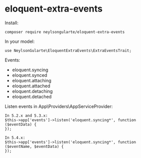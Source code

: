 # eloquent-extra-events

Install:

`composer require neylsongularte/eloquent-extra-events`


In your model:

`use NeylsonGularte\EloquentExtraEvents\ExtraEventsTrait;`

Events:
  * eloquent.syncing
  * eloquent.synced
  * eloquent.attaching
  * eloquent.attached
  * eloquent.detaching
  * eloquent.detached
  
Listen events in App\Providers\AppServiceProvider:

```
In 5.2.x and 5.3.x:
$this->app['events']->listen('eloquent.syncing*', function ($eventData) {        
});

In 5.4.x:
$this->app['events']->listen('eloquent.syncing*', function ($eventName, $eventData) {        
});

```



